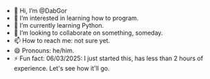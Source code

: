 - 👋 Hi, I’m @DabGor
- 👀 I’m interested in learning how to program.
- 🌱 I’m currently learning Python.
- 💞️ I’m looking to collaborate on something, someday.
- 📫 How to reach me: not sure yet.
- 😄 Pronouns: he/him.
- ⚡ Fun fact: 06/03/2025: I just started this, has less than 2 hours of experience. Let's see how it'll go.

<!---
DabGor/DabGor is a ✨ special ✨ repository because its `README.md` (this file) appears on your GitHub profile.
You can click the Preview link to take a look at your changes.
--->
